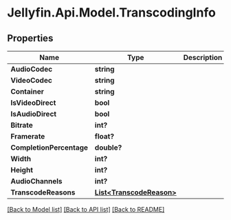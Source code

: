 
# Jellyfin.Api.Model.TranscodingInfo

## Properties

Name | Type | Description | Notes
------------ | ------------- | ------------- | -------------
**AudioCodec** | **string** |  | [optional] 
**VideoCodec** | **string** |  | [optional] 
**Container** | **string** |  | [optional] 
**IsVideoDirect** | **bool** |  | [optional] 
**IsAudioDirect** | **bool** |  | [optional] 
**Bitrate** | **int?** |  | [optional] 
**Framerate** | **float?** |  | [optional] 
**CompletionPercentage** | **double?** |  | [optional] 
**Width** | **int?** |  | [optional] 
**Height** | **int?** |  | [optional] 
**AudioChannels** | **int?** |  | [optional] 
**TranscodeReasons** | [**List&lt;TranscodeReason&gt;**](TranscodeReason.md) |  | [optional] 

[[Back to Model list]](../README.md#documentation-for-models)
[[Back to API list]](../README.md#documentation-for-api-endpoints)
[[Back to README]](../README.md)

